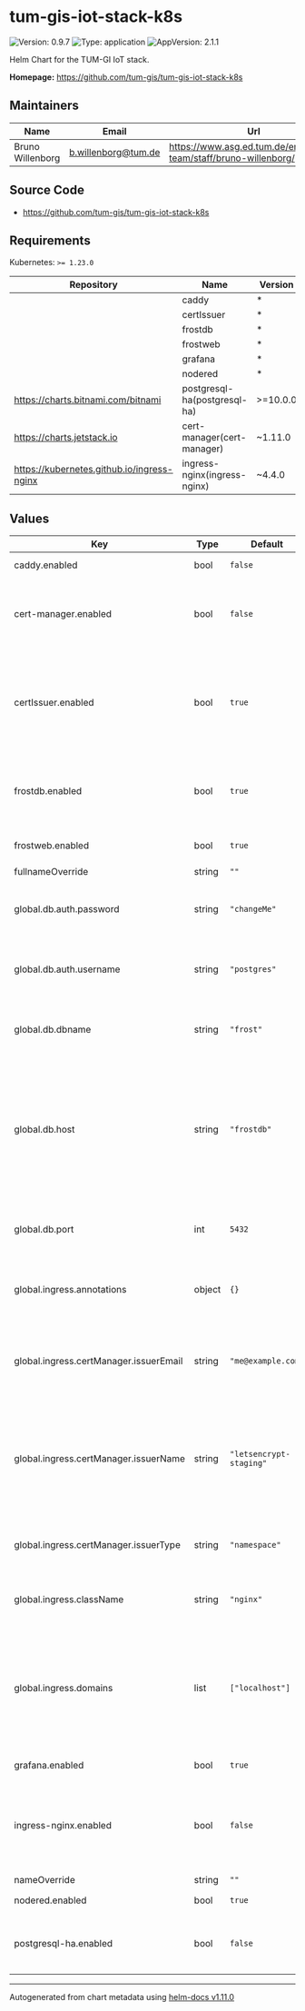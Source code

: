 # tum-gis-iot-stack-k8s

![Version: 0.9.7](https://img.shields.io/badge/Version-0.9.7-informational?style=flat-square) ![Type: application](https://img.shields.io/badge/Type-application-informational?style=flat-square) ![AppVersion: 2.1.1](https://img.shields.io/badge/AppVersion-2.1.1-informational?style=flat-square)

Helm Chart for the TUM-GI IoT stack.

**Homepage:** <https://github.com/tum-gis/tum-gis-iot-stack-k8s>

## Maintainers

| Name | Email | Url |
| ---- | ------ | --- |
| Bruno Willenborg | <b.willenborg@tum.de> | <https://www.asg.ed.tum.de/en/gis/our-team/staff/bruno-willenborg/> |

## Source Code

* <https://github.com/tum-gis/tum-gis-iot-stack-k8s>

## Requirements

Kubernetes: `>= 1.23.0`

| Repository | Name | Version |
|------------|------|---------|
|  | caddy | * |
|  | certIssuer | * |
|  | frostdb | * |
|  | frostweb | * |
|  | grafana | * |
|  | nodered | * |
| https://charts.bitnami.com/bitnami | postgresql-ha(postgresql-ha) | >=10.0.0 |
| https://charts.jetstack.io | cert-manager(cert-manager) | ~1.11.0 |
| https://kubernetes.github.io/ingress-nginx | ingress-nginx(ingress-nginx) | ~4.4.0 |

## Values

| Key | Type | Default | Description |
|-----|------|---------|-------------|
| caddy.enabled | bool | `false` | Enable/disable Caddy webserver |
| cert-manager.enabled | bool | `false` | Enable/disable [cert-manager](https://cert-manager.io/docs/). Only enable this if [cert-manager](https://cert-manager.io/docs/) is not available in the cluster. |
| certIssuer.enabled | bool | `true` | Enable/disable [cert-manager](https://cert-manager.io/docs/) namespace Issuers. Set according to other `ingress.XXX` settings. Disable if a `ClusterIssuer` is used. |
| frostdb.enabled | bool | `true` | Enable/disable PostGIS Database. Disable if an external database is used. |
| frostweb.enabled | bool | `true` | Enable/disable FROST-Server web interface. |
| fullnameOverride | string | `""` | Override fullname |
| global.db.auth.password | string | `"changeMe"` | Database password. Can be overwritten by values specified in subcharts. |
| global.db.auth.username | string | `"postgres"` | Database username. Can be overwritten by values specified in subcharts. |
| global.db.dbname | string | `"frost"` | Database name. Can be overwritten by values specified in subcharts. |
| global.db.host | string | `"frostdb"` | Database host, allows using external databases. Use DNS name of the `frostdb` service when using frostdb subchart. Can be overwritten by values specified in subcharts. |
| global.db.port | int | `5432` | Database port. Can be overwritten by values specified in subcharts. |
| global.ingress.annotations | object | `{}` | Additional ingress annotations, that are set for all ingress routes of subcharts. |
| global.ingress.certManager.issuerEmail | string | `"me@example.com"` | eMail address for ACME registration with Let's Encrypt. Only used for issuerType = namespace. |
| global.ingress.certManager.issuerName | string | `"letsencrypt-staging"` | Name of the Issuer to use. For certManager.type = namespace `letsencrypt-staging`, `letsencrypt-production` and `self-signed` are available. |
| global.ingress.certManager.issuerType | string | `"namespace"` | Type of [cert-manager](https://cert-manager.io/docs/) Issuer: Use either "namespace" or "cluster". |
| global.ingress.className | string | `"nginx"` | Name of the [IngressClass](https://kubernetes.io/docs/concepts/services-networking/ingress/#ingress-class) to use in Ingress routes. |
| global.ingress.domains | list | `["localhost"]` | List of [FQDNs](https://de.wikipedia.org/wiki/Fully-Qualified_Host_Name) for this Ingress. Note: All FQDNs will be used for Ingress hosts and TLS certificate. The global setting overwrites this setting in subcharts. |
| grafana.enabled | bool | `true` | Enable/disable Grafana. |
| ingress-nginx.enabled | bool | `false` | Enable/disable [NGINX-Ingress](https://github.com/kubernetes/ingress-nginx). This is only required, if there is no IncressController available in your cluster. |
| nameOverride | string | `""` | Override name |
| nodered.enabled | bool | `true` | Enable/disable Node-RED. |
| postgresql-ha.enabled | bool | `false` | Enable/disable Bitnami PostgreSQL HA database backend. |

----------------------------------------------
Autogenerated from chart metadata using [helm-docs v1.11.0](https://github.com/norwoodj/helm-docs/releases/v1.11.0)
